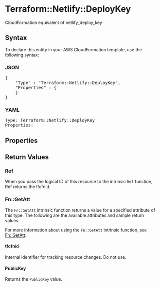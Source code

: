 # Terraform::Netlify::DeployKey

CloudFormation equivalent of netlify_deploy_key

## Syntax

To declare this entity in your AWS CloudFormation template, use the following syntax:

### JSON

<pre>
{
    "Type" : "Terraform::Netlify::DeployKey",
    "Properties" : {
    }
}
</pre>

### YAML

<pre>
Type: Terraform::Netlify::DeployKey
Properties:
</pre>

## Properties

## Return Values

### Ref

When you pass the logical ID of this resource to the intrinsic `Ref` function, Ref returns the tfcfnid.

### Fn::GetAtt

The `Fn::GetAtt` intrinsic function returns a value for a specified attribute of this type. The following are the available attributes and sample return values.

For more information about using the `Fn::GetAtt` intrinsic function, see [Fn::GetAtt](https://docs.aws.amazon.com/AWSCloudFormation/latest/UserGuide/intrinsic-function-reference-getatt.html).

#### tfcfnid

Internal identifier for tracking resource changes. Do not use.

#### PublicKey

Returns the <code>PublicKey</code> value.

